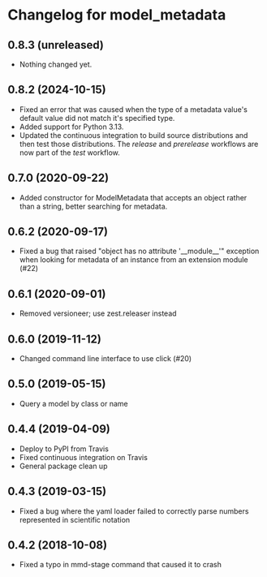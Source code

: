 # Changelog for model_metadata

## 0.8.3 (unreleased)


- Nothing changed yet.


## 0.8.2 (2024-10-15)

- Fixed an error that was caused when the type of a metadata value's
  default value did not match it's specified type.
- Added support for Python 3.13.
- Updated the continuous integration to build source distributions and
  then test those distributions. The *release* and *prerelease* workflows
  are now part of the *test* workflow.

## 0.7.0 (2020-09-22)

- Added constructor for ModelMetadata that accepts an object rather than
  a string, better searching for metadata.

## 0.6.2 (2020-09-17)

- Fixed a bug that raised "object has no attribute '\_\_module\_\_'"
  exception when looking for metadata of an instance from an
  extension module (#22)

## 0.6.1 (2020-09-01)

- Removed versioneer; use zest.releaser instead

## 0.6.0 (2019-11-12)

- Changed command line interface to use click (#20)

## 0.5.0 (2019-05-15)

- Query a model by class or name

## 0.4.4 (2019-04-09)

- Deploy to PyPI from Travis
- Fixed continuous integration on Travis
- General package clean up

## 0.4.3 (2019-03-15)

- Fixed a bug where the yaml loader failed to correctly parse
  numbers represented in scientific notation

## 0.4.2 (2018-10-08)

- Fixed a typo in mmd-stage command that caused it to crash
